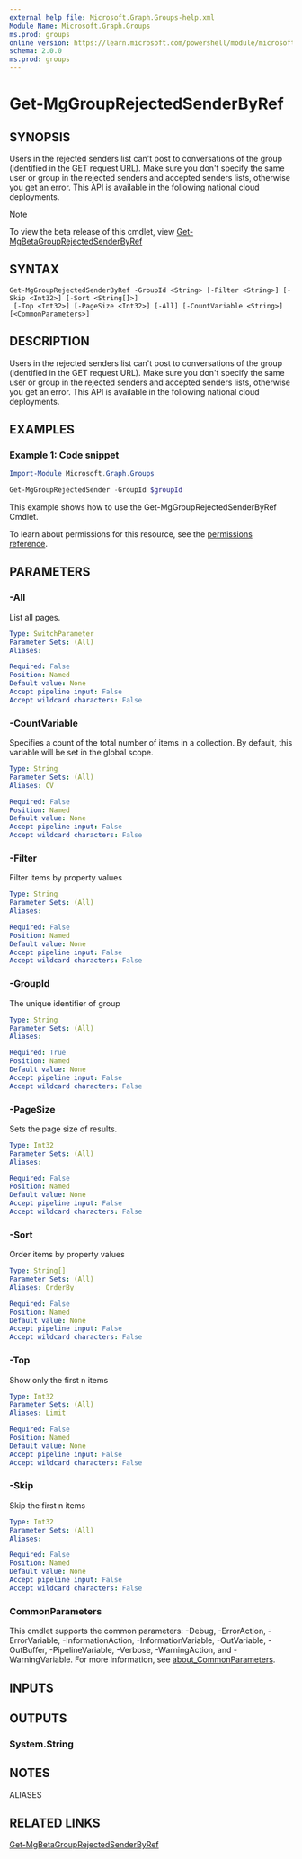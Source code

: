 ```yaml
---
external help file: Microsoft.Graph.Groups-help.xml
Module Name: Microsoft.Graph.Groups
ms.prod: groups
online version: https://learn.microsoft.com/powershell/module/microsoft.graph.groups/get-mggrouprejectedsenderbyref
schema: 2.0.0
ms.prod: groups
---
```


# Get-MgGroupRejectedSenderByRef

## SYNOPSIS
Users in the rejected senders list can't post to conversations of the group (identified in the GET request URL).
Make sure you don't specify the same user or group in the rejected senders and accepted senders lists, otherwise you get an error.
This API is available in the following national cloud deployments.

> [!NOTE]
> To view the beta release of this cmdlet, view [Get-MgBetaGroupRejectedSenderByRef](/powershell/module/Microsoft.Graph.Beta.Groups/Get-MgBetaGroupRejectedSenderByRef?view=graph-powershell-beta)

## SYNTAX

```
Get-MgGroupRejectedSenderByRef -GroupId <String> [-Filter <String>] [-Skip <Int32>] [-Sort <String[]>]
 [-Top <Int32>] [-PageSize <Int32>] [-All] [-CountVariable <String>] [<CommonParameters>]
```

## DESCRIPTION
Users in the rejected senders list can't post to conversations of the group (identified in the GET request URL).
Make sure you don't specify the same user or group in the rejected senders and accepted senders lists, otherwise you get an error.
This API is available in the following national cloud deployments.

## EXAMPLES

### Example 1: Code snippet

```powershell
Import-Module Microsoft.Graph.Groups

Get-MgGroupRejectedSender -GroupId $groupId
```

This example shows how to use the Get-MgGroupRejectedSenderByRef Cmdlet.

To learn about permissions for this resource, see the [permissions reference](/graph/permissions-reference).

## PARAMETERS

### -All
List all pages.

```yaml
Type: SwitchParameter
Parameter Sets: (All)
Aliases:

Required: False
Position: Named
Default value: None
Accept pipeline input: False
Accept wildcard characters: False
```

### -CountVariable
Specifies a count of the total number of items in a collection.
By default, this variable will be set in the global scope.

```yaml
Type: String
Parameter Sets: (All)
Aliases: CV

Required: False
Position: Named
Default value: None
Accept pipeline input: False
Accept wildcard characters: False
```

### -Filter
Filter items by property values

```yaml
Type: String
Parameter Sets: (All)
Aliases:

Required: False
Position: Named
Default value: None
Accept pipeline input: False
Accept wildcard characters: False
```

### -GroupId
The unique identifier of group

```yaml
Type: String
Parameter Sets: (All)
Aliases:

Required: True
Position: Named
Default value: None
Accept pipeline input: False
Accept wildcard characters: False
```

### -PageSize
Sets the page size of results.

```yaml
Type: Int32
Parameter Sets: (All)
Aliases:

Required: False
Position: Named
Default value: None
Accept pipeline input: False
Accept wildcard characters: False
```

### -Sort
Order items by property values

```yaml
Type: String[]
Parameter Sets: (All)
Aliases: OrderBy

Required: False
Position: Named
Default value: None
Accept pipeline input: False
Accept wildcard characters: False
```

### -Top
Show only the first n items

```yaml
Type: Int32
Parameter Sets: (All)
Aliases: Limit

Required: False
Position: Named
Default value: None
Accept pipeline input: False
Accept wildcard characters: False
```

### -Skip
Skip the first n items

```yaml
Type: Int32
Parameter Sets: (All)
Aliases:

Required: False
Position: Named
Default value: None
Accept pipeline input: False
Accept wildcard characters: False
```

### CommonParameters
This cmdlet supports the common parameters: -Debug, -ErrorAction, -ErrorVariable, -InformationAction, -InformationVariable, -OutVariable, -OutBuffer, -PipelineVariable, -Verbose, -WarningAction, and -WarningVariable. For more information, see [about_CommonParameters](http://go.microsoft.com/fwlink/?LinkID=113216).

## INPUTS

## OUTPUTS

### System.String
## NOTES

ALIASES

## RELATED LINKS

[Get-MgBetaGroupRejectedSenderByRef](/powershell/module/Microsoft.Graph.Beta.Groups/Get-MgBetaGroupRejectedSenderByRef?view=graph-powershell-beta)
